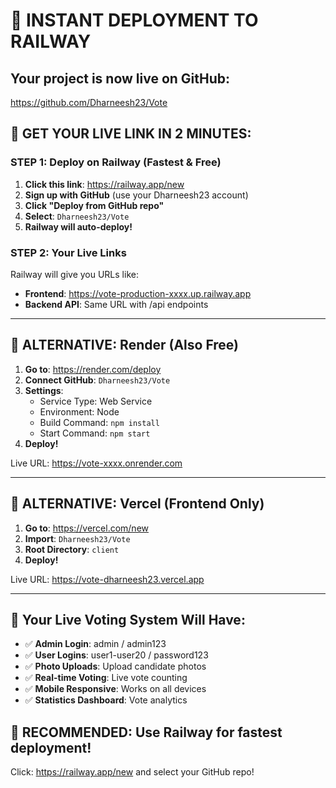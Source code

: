 # 🚀 INSTANT DEPLOYMENT TO RAILWAY

## Your project is now live on GitHub: 
https://github.com/Dharneesh23/Vote

## 🎯 GET YOUR LIVE LINK IN 2 MINUTES:

### STEP 1: Deploy on Railway (Fastest & Free)
1. **Click this link**: https://railway.app/new
2. **Sign up with GitHub** (use your Dharneesh23 account)
3. **Click "Deploy from GitHub repo"**
4. **Select**: `Dharneesh23/Vote`
5. **Railway will auto-deploy!**

### STEP 2: Your Live Links
Railway will give you URLs like:
- **Frontend**: https://vote-production-xxxx.up.railway.app
- **Backend API**: Same URL with /api endpoints

---

## 🔄 ALTERNATIVE: Render (Also Free)
1. **Go to**: https://render.com/deploy
2. **Connect GitHub**: `Dharneesh23/Vote`
3. **Settings**:
   - Service Type: Web Service
   - Environment: Node
   - Build Command: `npm install`
   - Start Command: `npm start`
4. **Deploy!**

Live URL: https://vote-xxxx.onrender.com

---

## 🔄 ALTERNATIVE: Vercel (Frontend Only)
1. **Go to**: https://vercel.com/new
2. **Import**: `Dharneesh23/Vote`
3. **Root Directory**: `client`
4. **Deploy!**

Live URL: https://vote-dharneesh23.vercel.app

---

## 📱 Your Live Voting System Will Have:
- ✅ **Admin Login**: admin / admin123
- ✅ **User Logins**: user1-user20 / password123
- ✅ **Photo Uploads**: Upload candidate photos
- ✅ **Real-time Voting**: Live vote counting
- ✅ **Mobile Responsive**: Works on all devices
- ✅ **Statistics Dashboard**: Vote analytics

## 🎯 RECOMMENDED: Use Railway for fastest deployment!
Click: https://railway.app/new and select your GitHub repo!
